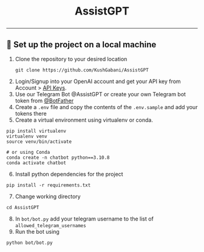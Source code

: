 <h1 align="center">

AssistGPT

</h1>

---

## 🚀 Set up the project on a local machine
1. Clone the repository to your desired location
    ```shell
    git clone https://github.com/KushGabani/AssistGPT
    ```
2. Login/Signup into your OpenAI account and get your API key from Account > [API Keys](https://openai.com/api/).
3. Use our Telegram Bot @AssistGPT or create your own Telegram bot token from [@BotFather](https://t.me/BotFather)
4. Create a `.env` file and copy the contents of the `.env.sample` and add your tokens there
5. Create a virtual environment using virtualenv or conda.
```shell
pip install virtualenv
virtualenv venv
source venv/bin/activate

# or using Conda
conda create -n chatbot python==3.10.8
conda activate chatbot
```
6. Install python dependencies for the project
```shell
pip install -r requirements.txt
```
7. Change working directory
```shell
cd AssistGPT
```
8. In `bot/bot.py` add your telegram username to the list of `allowed_telegram_usernames`
9. Run the bot using
```shell
python bot/bot.py
```
